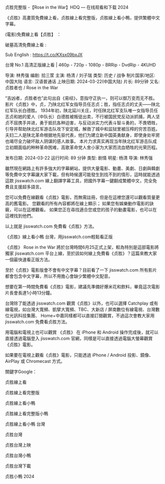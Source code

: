 贞胜完整版 -【Rose in the War】HDQ — 在线观看和下载 2024


《贞胜》高畫質免費線上看，贞胜線上看完整版，贞胜線上看小鴨，提供繁體中文字幕。

(電影)免費線上看【贞胜】 ：

破墓高清免費線上看 :<a href='https://t.co/KXsx09bxJX' style='display:none;'>哥斯拉大战金刚2：帝国崛起 完整版本 (2024)</a>

Sub English : <a href='https://t.co/KXsx09bxJX' style='display:none;'>https://t.co/KXsx09bxJX</a>


台灣 No.1 高清正版線上看 | 460p - 720p - 1080p - BRRip - DvdRip - 4KUHD


导演: 林秀强
编剧: 拾三筐
主演: 杨清 / 刘子瑞
类型: 历史 / 战争
制片国家/地区: 中国大陆
语言: 汉语普通话
上映日期: 2024-03-22(中国大陆)
片长: 89分钟
又名: 贞胜者也 / Rose in the War

 

“吉凶者，贞胜者也”此句出自《易经》，意指守正执一，则可以御万变而无不胜。 影片《贞胜》中，贞，乃陕北红军女指导员任志贞；胜，指任志贞的丈夫——陕北红军队长白德胜。 1934年初，陕北延川关庄，时任陕北红军支队唯一女指导员任志贞和她的爱人（中队长）白德胜被叛徒出卖，不行被国民党反动派抓捕，两人坚贞不屈携手并进，勇于抵抗各种迫害，与反动派实力代表斗智斗勇的，不畏牺牲，引导并帮助陕北红军游击队攻下安定城，解救了城中和监狱里被压榨的穷苦百姓。夫妇二人是陕北革命根据地先驱代表，他们为建立新中国英勇献身，即使身处牢房也竭尽全力破坏敌人阴谋的感人故事。 本片力求真实再现当年陕北红军游击队成立初期面临的种种革命困难，高歌革命党人舍小家为大家而流血牺牲的光荣历程。

发布日期: 2024-03-22
运行时间: 89 分钟
类型: 剧情
明星: 杨清
导演: 林秀强

 

雖然現在網路上有許多強大的字幕網站，提供大量電影、動畫、美劇、日劇與韓劇等免費中文字幕讓大家下載，但有時候還可能發生到找不到的情形，這時就能透過這款 jisswatch.com 線上翻譯字幕工具，把國外字幕一鍵翻成繁體中文，完全免費且支援超多語言。

 

您可以免費在線觀看《贞胜》電影，而無需註冊，但是在這裡您還可以觀看質量更高的舊電影。 您觀看的所有內容都將在線上顯示； 如果您有娛樂動作電影的訣竅，可以在這裡觀看。 如果您正在尋找適合您或您的孩子的動畫電影，也可以在這裡找到他們。

 

以上就是 jisswatch.com 免費看《贞胜》方法。

 

《贞胜》線上看小鴨 台灣，用jisswatch.com輕鬆看正版

 

《贞胜》 Rose in the War 將於台灣時間6月25正式上架，較為特別是這部電影將獨家 jisswatch.com 平台上線，至於該如何線上免費看《贞胜》？這篇來教大家一個最快速看正版方法。

 

至於《贞胜》電影版會不會有中文字幕？目前看了一下 jisswatch.com 所有影片都會包含中文字幕，所以不用擔心會缺少繁體中文配音。

 

想要在第一時間免費看《贞胜》電影，建議先準備好爆米花和飲料，畢竟這次電影片長會長達1小時13分鐘。

 

台灣除了能透過 jisswatch.com 觀賞《贞胜》以外，也可以選擇 Catchplay 或有線電視，如台灣大寬頻、凱擘大寬頻、TBC、大新店 / 屏南數位有線電視、台灣數位光訊科技集團、 Home+中嘉同樣都可以直接訂閱觀賞，不過這次會教大家用 jisswatch.com 免費看贞胜方法。

 

用電腦和電視上也可以觀賞 《贞胜》 在 iPhone 和 Android 操作完成後，就可以直接透過電腦登入 jisswatch.com 官網，同樣是可以直接透過電腦大螢幕觀賞《贞胜》電影。

 

如果要在電視上觀看《贞胜》電影，只能透過 iPhone / Android 投影、鏡像、AirPlay 或 Chromecast 方式。

 

關鍵字Google：

 

贞胜線上看

 

贞胜線上看完整版

 

贞胜線上看小鴨

 

贞胜線上看完整版小鴨

 

贞胜線上看小鴨 台灣

 

贞胜台灣

 

贞胜台灣上映

 

贞胜台灣小鴨

 

贞胜台灣下載

 

贞胜小鴨 2024

